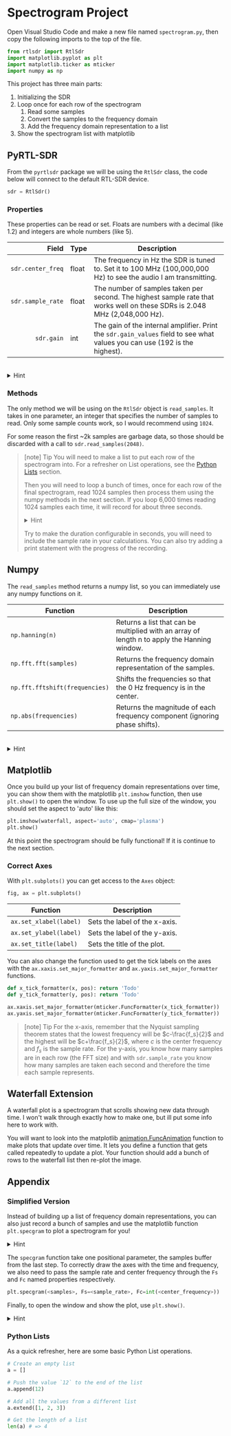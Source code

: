 # Spectrogram Project

Open Visual Studio Code and make a new file named `spectrogram.py`, then copy the following imports to the top of the file.

```python
from rtlsdr import RtlSdr
import matplotlib.pyplot as plt
import matplotlib.ticker as mticker
import numpy as np
```

This project has three main parts:

1. Initializing the SDR
1. Loop once for each row of the spectrogram
   1. Read some samples
   1. Convert the samples to the frequency domain
   1. Add the frequency domain representation to a list
1. Show the spectrogram list with matplotlib

## PyRTL-SDR

From the `pyrtlsdr` package we will be using the `RtlSdr` class, the code below will connect to the default RTL-SDR device.

```python
sdr = RtlSdr()
```

### Properties

These properties can be read or set. Floats are numbers with a decimal (like 1.2) and integers are whole numbers (like 5).

|             Field | Type  | Description                                                                                                                |
| ----------------: | ----- | -------------------------------------------------------------------------------------------------------------------------- |
| `sdr.center_freq` | float | The frequency in Hz the SDR is tuned to. Set it to 100 MHz (100,000,000 Hz) to see the audio I am transmitting.            |
| `sdr.sample_rate` | float | The number of samples taken per second. The highest sample rate that works well on these SDRs is 2.048 MHz (2,048,000 Hz). |
|        `sdr.gain` | int   | The gain of the internal amplifier. Print the `sdr.gain_values` field to see what values you can use (192 is the highest). |

<br>
<details>
<summary>Hint</summary>

```python
sdr = RtlSdr()
print(sdr.gain_values) # => [-99, -40, 71, 179, 192]

# Note that underscores (_) can be used in number
# literials to make them easier to read.

sdr.sample_rate = 2_048_000 # 2.048 MHz
sdr.center_freq = 100_000_000 # 100 Mhz
sdr.gain = 192 # Max gain from `gain_values`
```

</details>

### Methods

The only method we will be using on the `RtlSdr` object is `read_samples`.
It takes in one parameter, an integer that specifies the number of samples to read.
Only some sample counts work, so I would recommend using `1024`.

For some reason the first ~2k samples are garbage data, so those should be discarded with a call to `sdr.read_samples(2048)`.

> [note] Tip
> You will need to make a list to put each row of the spectrogram into.
> For a refresher on List operations, see the [Python Lists](#python-lists) section.
>
> Then you will need to loop a bunch of times, once for each row of the final spectrogram, read 1024 samples then process them using the numpy methods in the next section.
> If you loop 6,000 times reading 1024 samples each time, it will record for about three seconds.
>
> <details>
> <summary>Hint</summary>
>
> ```python
> waterfall = []
> while len(waterfall) < 6000:
>     samples = sdr.read_samples(FFT_SIZE)
>     # TODO: Convert to frequency domain
>     waterfall.append(frequency)
> ```
>
> </details>
>
> Try to make the duration configurable in seconds, you will need to include the sample rate in your calculations.
> You can also try adding a print statement with the progress of the recording.

## Numpy

The `read_samples` method returns a numpy list, so you can immediately use any numpy functions on it.

| Function                       | Description                                                                                  |
| ------------------------------ | -------------------------------------------------------------------------------------------- |
| `np.hanning(n)`                | Returns a list that can be multiplied with an array of length n to apply the Hanning window. |
| `np.fft.fft(samples)`          | Returns the frequency domain representation of the samples.                                  |
| `np.fft.fftshift(frequencies)` | Shifts the frequencies so that the 0 Hz frequency is in the center.                          |
| `np.abs(frequencies)`          | Returns the magnitude of each frequency component (ignoring phase shifts).                   |

<br>
<details>
<summary>Hint</summary>

In your loop you will want something like the following.
If you want you can factor the `1024` out into a constant like `FFT_SIZE`.

```python
samples = sdr.read_samples(1024) * np.hanning(1024)
fft = np.abs(np.fft.fftshift(np.fft.fft(samples)))
waterfall.append(fft)
```

</details>

## Matplotlib

Once you build up your list of frequency domain representations over time, you can show them with the matplotlib `plt.imshow` function, then use `plt.show()` to open the window.
To use up the full size of the window, you should set the aspect to 'auto' like this:

```python
plt.imshow(waterfall, aspect='auto', cmap='plasma')
plt.show()
```

At this point the spectrogram should be fully functional!
If it is continue to the next section.

### Correct Axes

With `plt.subplots()` you can get access to the `Axes` object:

```python
fig, ax = plt.subplots()
```

| Function               | Description                   |
| ---------------------- | ----------------------------- |
| `ax.set_xlabel(label)` | Sets the label of the x-axis. |
| `ax.set_ylabel(label)` | Sets the label of the y-axis. |
| `ax.set_title(label)`  | Sets the title of the plot.   |

You can also change the function used to get the tick labels on the axes with the `ax.xaxis.set_major_formatter` and `ax.yaxis.set_major_formatter` functions.

```python
def x_tick_formatter(x, pos): return 'Todo'
def y_tick_formatter(y, pos): return 'Todo'

ax.xaxis.set_major_formatter(mticker.FuncFormatter(x_tick_formatter))
ax.yaxis.set_major_formatter(mticker.FuncFormatter(y_tick_formatter))
```

> [note] Tip
> For the x-axis, remember that the Nyquist sampling theorem states that the lowest frequency will be $c-\frac{f_s}{2}$ and the highest will be $c+\frac{f_s}{2}$, where $c$ is the center frequency and $f_s$ is the sample rate.
> For the y-axis, you know how many samples are in each row (the FFT size) and with `sdr.sample_rate` you know how many samples are taken each second and therefore the time each sample represents.

## Waterfall Extension

A waterfall plot is a spectrogram that scrolls showing new data through time.
I won't walk through exactly how to make one, but ill put some info here to work with.

You will want to look into the matplotlib [animation.FuncAnimation](https://matplotlib.org/stable/api/_as_gen/matplotlib.animation.FuncAnimation.html) function to make plots that update over time.
It lets you define a function that gets called repeatedly to update a plot.
Your function should add a bunch of rows to the waterfall list then re-plot the image.

## Appendix

### Simplified Version

Instead of building up a list of frequency domain representations, you can also just record a bunch of samples and use the matplotlib function `plt.specgram` to plot a spectrogram for you!

<details>
<summary>Hint</summary>

```python
DURATION = 3 # Duration in seconds

samples = []
while len(samples) < DURATION * sdr.sample_rate:
    print(f'Recording... {len(samples) / sdr.sample_rate}s', end='\r')
    samples.extend(sdr.read_samples(1024))
```

</details>

The `specgram` function take one positional parameter, the samples buffer from the last step.
To correctly draw the axes with the time and frequency, we also need to pass the sample rate and center frequency through the `Fs` and `Fc` named properties respectively.

```python
plt.specgram(<samples>, Fs=<sample_rate>, Fc=int(<center_frequency>))
```

Finally, to open the window and show the plot, use `plt.show()`.

<details>
<summary>Hint</summary>

```python
plt.specgram(samples, Fs=sdr.sample_rate, Fc=int(sdr.center_freq))
plt.show()
```

</details>

### Python Lists

As a quick refresher, here are some basic Python List operations.

```python
# Create an empty list
a = []

# Push the value `12` to the end of the list
a.append(12)

# Add all the values from a different list
a.extend([1, 2, 3])

# Get the length of a list
len(a) # => 4
```
